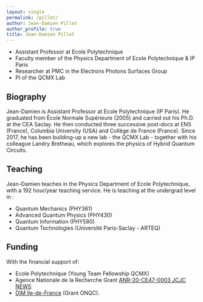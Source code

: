 ```yaml
---
layout: single
permalink: /pillet/
author: Jean-Damien Pillet
author_profile: true
title: Jean-Damien Pillet
---
```


- Assistant Professor at Ecole Polytechnique
- Faculty member of the Physics Department of Ecole Polytechnique & IP Paris
- Researcher at PMC in the Electrons Photons Surfaces Group
- PI of the QCMX Lab

## Biography
Jean-Damien is Assistant Professor at Ecole Polytechnique (IP Paris). He graduated from École Normale Supérieure (2005) and carried out his Ph.D. at the CEA Saclay. He then conducted three successive post-docs at ENS (France), Columbia University (USA) and Collège de France (France). Since 2017, he has been building-up a new lab - the QCMX Lab - together with his colleague Landry Bretheau, which explores the physics of Hybrid Quantum Circuits.

## Teaching
Jean-Damien teaches in the Physics Department of Ecole Polytechnique, with a 192 hour/year teaching service. He is teaching at the undergrad level in :

- Quantum Mechanics (PHY361)
- Advanced Quantum Physics (PHY430)
- Quantum Information (PHY580)
- Quantum Technologies (Université Paris-Saclay - ARTEQ)

## Funding
With the financial support of:

- Ecole Polytechnique (Young Team Fellowship QCMX)
- Agence Nationale de la Recherche Grant [ANR-20-CE47-0003 JCJC NEWS](https://anr.fr/Projet-ANR-20-CE47-0003)
- [DIM Ile-de-France](https://www.sirteq.org/en/SIRTEQ) (Grant ONQC).
